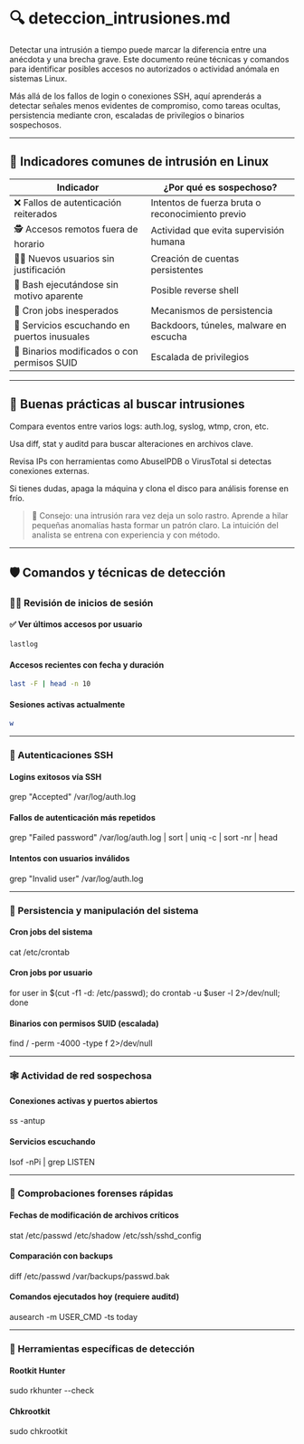 # 🔍 deteccion_intrusiones.md

Detectar una intrusión a tiempo puede marcar la diferencia entre una anécdota y una brecha grave. Este documento reúne técnicas y comandos para identificar posibles accesos no autorizados o actividad anómala en sistemas Linux.

Más allá de los fallos de login o conexiones SSH, aquí aprenderás a detectar señales menos evidentes de compromiso, como tareas ocultas, persistencia mediante cron, escaladas de privilegios o binarios sospechosos.

---

## 🧩 Indicadores comunes de intrusión en Linux

| Indicador | ¿Por qué es sospechoso? |
|----------|--------------------------|
| ❌ Fallos de autenticación reiterados | Intentos de fuerza bruta o reconocimiento previo |
| 🕵️ Accesos remotos fuera de horario | Actividad que evita supervisión humana |
| 🧑‍💻 Nuevos usuarios sin justificación | Creación de cuentas persistentes |
| 🐚 Bash ejecutándose sin motivo aparente | Posible reverse shell |
| 🔄 Cron jobs inesperados | Mecanismos de persistencia |
| 🎯 Servicios escuchando en puertos inusuales | Backdoors, túneles, malware en escucha |
| 🧬 Binarios modificados o con permisos SUID | Escalada de privilegios |

---

## 📌 Buenas prácticas al buscar intrusiones
Compara eventos entre varios logs: auth.log, syslog, wtmp, cron, etc.

Usa diff, stat y auditd para buscar alteraciones en archivos clave.

Revisa IPs con herramientas como AbuseIPDB o VirusTotal si detectas conexiones externas.

Si tienes dudas, apaga la máquina y clona el disco para análisis forense en frío.

> 🧠 Consejo: una intrusión rara vez deja un solo rastro. Aprende a hilar pequeñas anomalías hasta formar un patrón claro. La intuición del analista se entrena con experiencia y con método.

---

## 🛡️ Comandos y técnicas de detección

### 🧑‍💼 Revisión de inicios de sesión

#### ✅ Ver últimos accesos por usuario
```bash
lastlog
```

#### Accesos recientes con fecha y duración
```bash
last -F | head -n 10
```
#### Sesiones activas actualmente
```bash
w
```
---

### 🚪 Autenticaciones SSH

#### Logins exitosos vía SSH
grep "Accepted" /var/log/auth.log

#### Fallos de autenticación más repetidos
grep "Failed password" /var/log/auth.log | sort | uniq -c | sort -nr | head

#### Intentos con usuarios inválidos
grep "Invalid user" /var/log/auth.log

---

### 🔧 Persistencia y manipulación del sistema

#### Cron jobs del sistema
cat /etc/crontab

#### Cron jobs por usuario
for user in $(cut -f1 -d: /etc/passwd); do crontab -u $user -l 2>/dev/null; done

#### Binarios con permisos SUID (escalada)
find / -perm -4000 -type f 2>/dev/null

---

### 🕸️ Actividad de red sospechosa

#### Conexiones activas y puertos abiertos
ss -antup

#### Servicios escuchando
lsof -nPi | grep LISTEN

---

### 🧠 Comprobaciones forenses rápidas

#### Fechas de modificación de archivos críticos
stat /etc/passwd /etc/shadow /etc/ssh/sshd_config

#### Comparación con backups
diff /etc/passwd /var/backups/passwd.bak

#### Comandos ejecutados hoy (requiere auditd)
ausearch -m USER_CMD -ts today

---

### 🧪 Herramientas específicas de detección

#### Rootkit Hunter
sudo rkhunter --check

#### Chkrootkit
sudo chkrootkit
